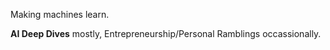 Making machines learn.

**AI Deep Dives** mostly, Entrepreneurship/Personal Ramblings occassionally.
